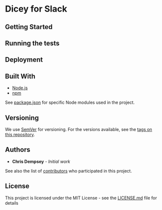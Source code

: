 # Dicey for Slack

## Getting Started

## Running the tests

## Deployment

## Built With

* [Node.js](https://nodejs.org/en/)
* [npm](https://www.npmjs.com/)

See [package.json](https://github.com/cdempsey/slack-dicey/package.json) for specific Node modules used in the project.

## Versioning

We use [SemVer](http://semver.org/) for versioning. For the versions available, see the [tags on this repository](https://github.com/cdempsey/slack-dicey/tags).

## Authors

* **Chris Dempsey** - *Initial work*

See also the list of [contributors](https://github.com/cdempsey/slack-dicey/contributors.md) who participated in this project.

## License

This project is licensed under the MIT License - see the [LICENSE.md](LICENSE.md) file for details
